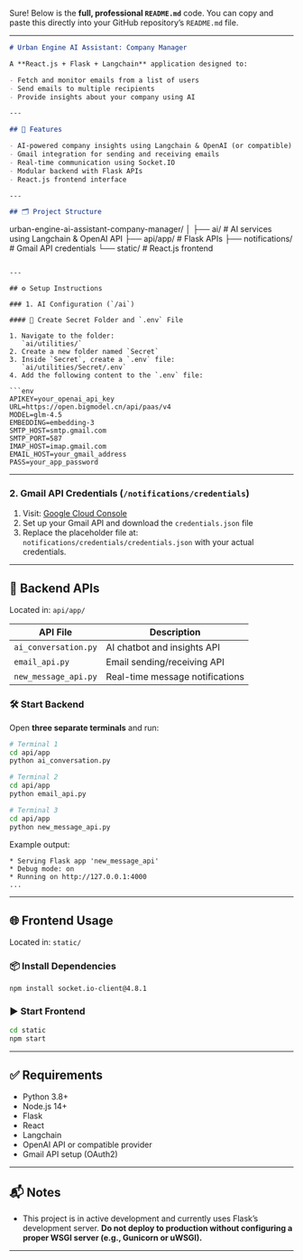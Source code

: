 Sure! Below is the **full, professional `README.md`** code. You can copy and paste this directly into your GitHub repository’s `README.md` file.

---

```markdown
# Urban Engine AI Assistant: Company Manager

A **React.js + Flask + Langchain** application designed to:

- Fetch and monitor emails from a list of users  
- Send emails to multiple recipients  
- Provide insights about your company using AI

---

## 🚀 Features

- AI-powered company insights using Langchain & OpenAI (or compatible) models  
- Gmail integration for sending and receiving emails  
- Real-time communication using Socket.IO  
- Modular backend with Flask APIs  
- React.js frontend interface

---

## 🗂️ Project Structure

```

urban-engine-ai-assistant-company-manager/
│
├── ai/                 # AI services using Langchain & OpenAI API
├── api/app/           # Flask APIs
├── notifications/     # Gmail API credentials
└── static/            # React.js frontend

````

---

## ⚙️ Setup Instructions

### 1. AI Configuration (`/ai`)

#### 📁 Create Secret Folder and `.env` File

1. Navigate to the folder:  
   `ai/utilities/`
2. Create a new folder named `Secret`
3. Inside `Secret`, create a `.env` file:  
   `ai/utilities/Secret/.env`
4. Add the following content to the `.env` file:

```env
APIKEY=your_openai_api_key
URL=https://open.bigmodel.cn/api/paas/v4
MODEL=glm-4.5
EMBEDDING=embedding-3
SMTP_HOST=smtp.gmail.com
SMTP_PORT=587
IMAP_HOST=imap.gmail.com
EMAIL_HOST=your_gmail_address
PASS=your_app_password
````

---

### 2. Gmail API Credentials (`/notifications/credentials`)

1. Visit: [Google Cloud Console](https://console.cloud.google.com/)
2. Set up your Gmail API and download the `credentials.json` file
3. Replace the placeholder file at:
   `notifications/credentials/credentials.json`
   with your actual credentials.

---

## 🧠 Backend APIs

Located in: `api/app/`

| API File             | Description                     |
| -------------------- | ------------------------------- |
| `ai_conversation.py` | AI chatbot and insights API     |
| `email_api.py`       | Email sending/receiving API     |
| `new_message_api.py` | Real-time message notifications |

### 🛠️ Start Backend

Open **three separate terminals** and run:

```bash
# Terminal 1
cd api/app
python ai_conversation.py

# Terminal 2
cd api/app
python email_api.py

# Terminal 3
cd api/app
python new_message_api.py
```

Example output:

```
* Serving Flask app 'new_message_api'
* Debug mode: on
* Running on http://127.0.0.1:4000
...
```

---

## 🌐 Frontend Usage

Located in: `static/`

### 📦 Install Dependencies

```bash
npm install socket.io-client@4.8.1
```

### ▶️ Start Frontend

```bash
cd static
npm start
```

---

## ✅ Requirements

* Python 3.8+
* Node.js 14+
* Flask
* React
* Langchain
* OpenAI API or compatible provider
* Gmail API setup (OAuth2)

---

## 📬 Notes

* This project is in active development and currently uses Flask’s development server.
  **Do not deploy to production without configuring a proper WSGI server (e.g., Gunicorn or uWSGI).**

---
 



